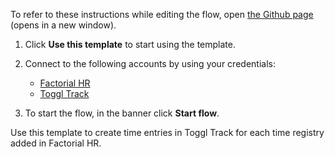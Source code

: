To refer to these instructions while editing the flow, open [the Github page](https://github.com/ot4i/app-connect-templates/blob/main/resources/markdown/Create%20time%20entries%20in%20Toggl%20Track%20for%20each%20time%20registry%20added%20in%20Factorial%20HR_instructions.md) (opens in a new window).

1. Click **Use this template** to start using the template.
2. Connect to the following accounts by using your credentials:
   - [Factorial HR](https://ibm.biz/acfactorialhr)
   - [Toggl Track](https://ibm.biz/actoggltrack)
   
3. To start the flow, in the banner click **Start flow**.

Use this template to create time entries in Toggl Track for each time registry added in Factorial HR.

